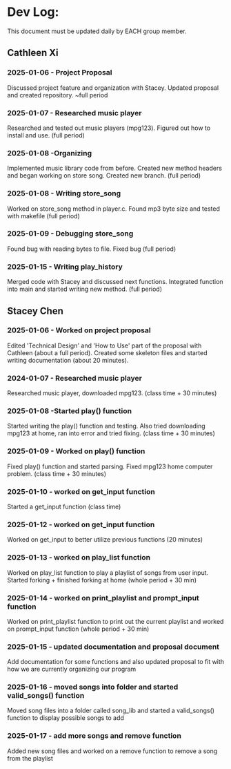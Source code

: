 # Dev Log:

This document must be updated daily by EACH group member.

## Cathleen Xi

### 2025-01-06 - Project Proposal
Discussed project feature and organization with Stacey. Updated proposal and created repository. ~full period
### 2025-01-07 - Researched music player
Researched and tested out music players (mpg123). Figured out how to install and use. (full period)
### 2025-01-08 -Organizing
Implemented music library code from before. Created new method headers and began working on store song. Created new branch. (full period)
### 2025-01-08 - Writing store_song
Worked on store_song method in player.c. Found mp3 byte size and tested with makefile (full period)
### 2025-01-09 - Debugging store_song
Found bug with reading bytes to file. Fixed bug (full period)
### 2025-01-15 - Writing play_history
Merged code with Stacey and discussed next functions. Integrated function into main and started writing new method. (full period)

## Stacey Chen

### 2025-01-06 - Worked on project proposal
Edited 'Technical Design' and 'How to Use' part of the proposal with Cathleen (about a full period). Created some skeleton files and started writing documentation (about 20 minutes).

### 2024-01-07 - Researched music player
Researched music player, downloaded mpg123. (class time + 30 minutes)

### 2025-01-08 -Started play() function
Started writing the play() function and testing. Also tried downloading mpg123 at home, ran into error and tried fixing. (class time + 30 minutes)

### 2025-01-09 - Worked on play() function
Fixed play() function and started parsing. Fixed mpg123 home computer problem. (class time + 30 minutes)

### 2025-01-10 - worked on get_input function
Started a get_input function (class time)

### 2025-01-12 - worked on get_input function
Worked on get_input to better utilize previous functions (20 minutes)

### 2025-01-13 - worked on play_list function
Worked on play_list function to play a playlist of songs from user input. Started forking + finished forking at home (whole period + 30 min)

### 2025-01-14 - worked on print_playlist and prompt_input function
Worked on print_playlist function to print out the current playlist and worked on prompt_input function (whole period + 30 min)

### 2025-01-15 - updated documentation and proposal document
Add documentation for some functions and also updated proposal to fit with how we are currently organizing our program

### 2025-01-16 - moved songs into folder and started valid_songs() function
Moved song files into a folder called song_lib and started a valid_songs() function to display possible songs to add

### 2025-01-17 - add more songs and remove function
Added new song files and worked on a remove function to remove a song from the playlist
